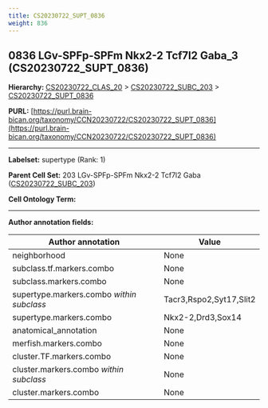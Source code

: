 ```yaml
---
title: CS20230722_SUPT_0836
weight: 836
---
```

## 0836 LGv-SPFp-SPFm Nkx2-2 Tcf7l2 Gaba_3 (CS20230722_SUPT_0836)
<b>Hierarchy: </b>
[CS20230722_CLAS_20](../CS20230722_CLAS_20) >
[CS20230722_SUBC_203](../CS20230722_SUBC_203) >
[CS20230722_SUPT_0836](../CS20230722_SUPT_0836)

**PURL:** [https://purl.brain-bican.org/taxonomy/CCN20230722/CS20230722_SUPT_0836](https://purl.brain-bican.org/taxonomy/CCN20230722/CS20230722_SUPT_0836)

---


**Labelset:** supertype (Rank: 1)

**Parent Cell Set:** 203 LGv-SPFp-SPFm Nkx2-2 Tcf7l2 Gaba ([CS20230722_SUBC_203](../CS20230722_SUBC_203))



**Cell Ontology Term:** 

[MARKER GENES.]: #


---

[TRANSFERRED ANNOTATIONS.]: #


[AUTHOR ANNOTATION FIELDS.]: #


**Author annotation fields:**

| Author annotation | Value |
|-------------------|-------|
|neighborhood|None|
|subclass.tf.markers.combo|None|
|subclass.markers.combo|None|
|supertype.markers.combo _within subclass_|Tacr3,Rspo2,Syt17,Slit2|
|supertype.markers.combo|Nkx2-2,Drd3,Sox14|
|anatomical_annotation|None|
|merfish.markers.combo|None|
|cluster.TF.markers.combo|None|
|cluster.markers.combo _within subclass_|None|
|cluster.markers.combo|None|
